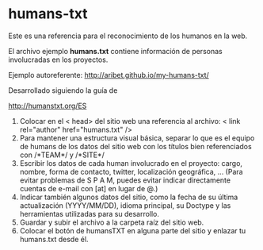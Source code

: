 humans-txt
==========

Este es una referencia para el reconocimiento de los humanos en la web.

El archivo ejemplo __humans.txt__ contiene información de personas involucradas en los proyectos.

Ejemplo autoreferente:
http://aribet.github.io/my-humans-txt/

Desarrollado siguiendo la guía de

http://humanstxt.org/ES

1. Colocar en el < head> del sitio web una referencia al archivo: < link rel="author" href="humans.txt" />
1. Para mantener una estructura visual básica, separar lo que es el equipo de humans de los datos del sitio web con los títulos bien referenciados con /\*TEAM\*/ y /\*SITE\*/
1. Escribir los datos de cada human involucrado en el proyecto: cargo, nombre, forma de contacto, twitter, localización geográfica, ... (Para evitar problemas de S P A M, puedes evitar indicar directamente cuentas de e-mail con [at] en lugar de @.)
1. Indicar también algunos datos del sitio, como la fecha de su última actualización (YYYY/MM/DD), idioma principal, su Doctype y las herramientas utilizadas para su desarrollo.
1. Guardar y subir el archivo a la carpeta raíz del sitio web.
1. Colocar el botón de humansTXT en alguna parte del sitio y enlazar tu humans.txt desde él.
